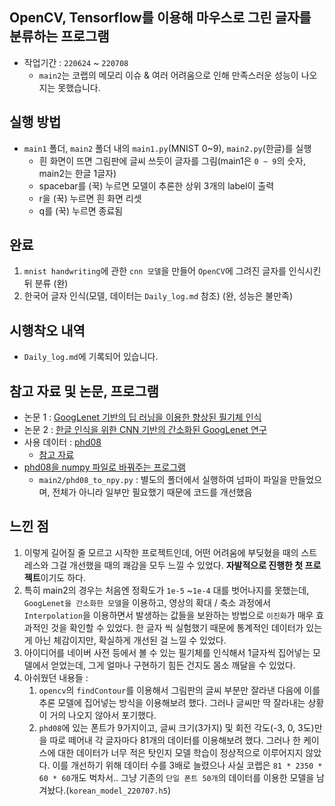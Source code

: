 ## OpenCV, Tensorflow를 이용해 마우스로 그린 글자를 분류하는 프로그램

- 작업기간 : `220624` ~ `220708`
    - `main2`는 코랩의 메모리 이슈 & 여러 어려움으로 인해 만족스러운 성능이 나오지는 못했습니다. 

## 실행 방법
- `main1` 폴더, `main2` 폴더 내의 `main1.py`(MNIST 0~9), `main2.py`(한글)를 실행
    - 흰 화면이 뜨면 그림판에 글씨 쓰듯이 글자를 그림(main1은 `0 ~ 9`의 숫자, main2는 한글 1글자)
    - spacebar를 (꾹) 누르면 모델이 추론한 상위 3개의 label이 출력
    - r을 (꾹) 누르면 흰 화면 리셋
    - q를 (꾹) 누르면 종료됨

## 완료
1. `mnist handwriting`에 관한 `cnn 모델`을 만들어 `OpenCV`에 그려진 글자를 인식시킨 뒤 분류 (완)
2. 한국어 글자 인식(모델, 데이터는 `Daily_log.md` 참조) (완, 성능은 불만족)

## 시행착오 내역
- `Daily_log.md`에 기록되어 있습니다.

## 참고 자료 및 논문, 프로그램
- 논문 1 : [GoogLenet 기반의 딥 러닝을 이용한 향상된 필기체 인식](https://scienceon.kisti.re.kr/commons/util/originalView.do?cn=JAKO201823955287871&oCn=JAKO201823955287871&dbt=JAKO&journal=NJOU00292001)
- 논문 2 : [한글 인식을 위한 CNN 기반의 간소화된 GoogLenet 연구](https://scienceon.kisti.re.kr/commons/util/originalView.do?cn=JAKO201630762630914&oCn=JAKO201630762630914&dbt=JAKO&journal=NJOU00431883)
- 사용 데이터 : [phd08](https://www.dropbox.com/s/69cwkkqt4m1xl55/phd08.alz?dl=0)
    - [참고 자료](https://www.kci.go.kr/kciportal/ci/sereArticleSearch/ciSereArtiView.kci?sereArticleSearchBean.artiId=ART001293992)
- [phd08을 numpy 파일로 바꿔주는 프로그램](https://github.com/sungjunyoung/phd08-conversion)
    - `main2/phd08_to_npy.py` : 별도의 폴더에서 실행하여 넘파이 파일을 만들었으며, 전체가 아니라 일부만 필요했기 때문에 코드를 개선했음

## 느낀 점
1. 이렇게 길어질 줄 모르고 시작한 프로젝트인데, 어떤 어려움에 부딪혔을 때의 스트레스와 그걸 개선했을 때의 쾌감을 모두 느낄 수 있었다. <b>자발적으로 진행한 첫 프로젝트</b>이기도 하다.
2. 특히 main2의 경우는 처음엔 정확도가 `1e-5` ~`1e-4` 대를 벗어나지를 못했는데, `GoogLenet을 간소화한 모델`을 이용하고, 영상의 확대 / 축소 과정에서 `Interpolation`을 이용하면서 발생하는 값들을 보완하는 방법으로 `이진화`가 매우 효과적인 것을 확인할 수 있었다. 한 글자 씩 실험했기 때문에 통계적인 데이터가 있는 게 아닌 체감이지만, 확실하게 개선된 걸 느낄 수 있었다.
3. 아이디어를 네이버 사전 등에서 볼 수 있는 필기체를 인식해서 1글자씩 집어넣는 모델에서 얻었는데, 그게 얼마나 구현하기 힘든 건지도 몸소 깨달을 수 있었다. 
4. 아쉬웠던 내용들 :
    1. `opencv`의 `findContour`를 이용해서 그림판의 글씨 부분만 잘라낸 다음에 이를 추론 모델에 집어넣는 방식을 이용해보려 했다. 그러나 글씨만 딱 잘라내는 상황이 거의 나오지 않아서 포기했다.
    2. `phd08`에 있는 폰트가 9가지이고, 글씨 크기(3가지) 및 회전 각도(-3, 0, 3도)만을 따로 떼어내 각 글자마다 81개의 데이터를 이용해보려 했다. 그러나 한 케이스에 대한 데이터가 너무 적은 탓인지 모델 학습이 정상적으로 이루어지지 않았다. 이를 개선하기 위해 데이터 수를 3배로 늘렸으나 사실 코랩은 `81 * 2350 * 60 * 60`개도 벅차서.. 그냥 기존의 `단일 폰트 50개`의 데이터를 이용한 모델을 남겨놨다.(`korean_model_220707.h5`)

